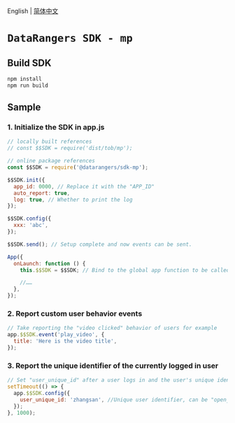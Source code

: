 English | [简体中文](./README.zh-CN.md)

# `DataRangers SDK - mp`

## Build SDK

```javascript
npm install
npm run build
```

## Sample

### 1. Initialize the SDK in app.js

```javascript
// locally built references
// const $$SDK = require('dist/tob/mp');

// online package references
const $$SDK = require('@datarangers/sdk-mp');

$$SDK.init({
  app_id: 0000, // Replace it with the "APP_ID"
  auto_report: true,
  log: true, // Whether to print the log
});

$$SDK.config({
  xxx: 'abc',
});

$$SDK.send(); // Setup complete and now events can be sent.

App({
  onLaunch: function () {
    this.$$SDK = $$SDK; // Bind to the global app function to be called by other pages.

    //……
  },
});
```

### 2. Report custom user behavior events

```javascript
// Take reporting the "video clicked" behavior of users for example
app.$$SDK.event('play_video', {
  title: 'Here is the video title',
});
```

### 3. Report the unique identifier of the currently logged in user

```javascript
// Set "user_unique_id" after a user logs in and the user's unique identifier is retrieved.
setTimeout(() => {
  app.$$SDK.config({
    user_unique_id: 'zhangsan', //Unique user identifier, can be "open_id".
  });
}, 1000);
```
